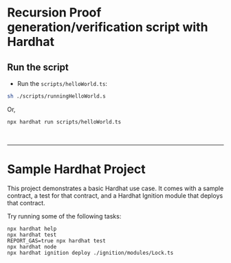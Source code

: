 # Recursion Proof generation/verification script with Hardhat

## Run the script
- Run the `scripts/helloWorld.ts`:
```bash
sh ./scripts/runningHelloWorld.s
```
Or,
```bash
npx hardhat run scripts/helloWorld.ts
```

<br>

<hr>

# Sample Hardhat Project

This project demonstrates a basic Hardhat use case. It comes with a sample contract, a test for that contract, and a Hardhat Ignition module that deploys that contract.

Try running some of the following tasks:

```shell
npx hardhat help
npx hardhat test
REPORT_GAS=true npx hardhat test
npx hardhat node
npx hardhat ignition deploy ./ignition/modules/Lock.ts
```
